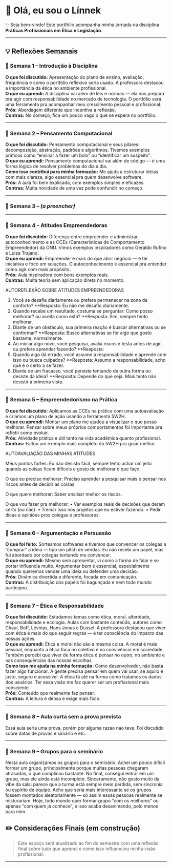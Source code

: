 # 👋 Olá, eu sou o Línnek

✨ Seja bem-vindo! Este portfólio acompanha minha jornada na disciplina **Práticas Profissionais em Ética e Legislação**.

---


## 💡 Reflexões Semanais


### 📅 Semana 1 – Introdução à Disciplina  
**O que foi discutido:** Apresentação do plano de ensino, avaliação, frequência e como o portfólio reflexivo seria usado. A professora destacou a importância da ética no ambiente profissional.  
**O que eu aprendi:** A disciplina vai além de leis e normas — ela nos prepara pra agir com responsabilidade no mercado de tecnologia. O portfólio será uma ferramenta pra acompanhar meu crescimento pessoal e profissional.  
**Prós:** Abordagem diferente que incentiva a reflexão.  
**Contras:** No começo, fica um pouco vago o que se espera no portfólio.

---

### 📅 Semana 2 – Pensamento Computacional  
**O que foi discutido:** Pensamento computacional e seus pilares: decomposição, abstração, padrões e algoritmos. Tivemos exemplos práticos como “ensinar a fazer um bolo” ou “identificar um suspeito”.  
**O que eu aprendi:** Pensamento computacional vai além de código — é uma forma lógica de resolver problemas do dia a dia.  
**Como isso contribui para minha formação:** Me ajuda a estruturar ideias com mais clareza, algo essencial pra quem desenvolve software.  
**Prós:** A aula foi bem explicada, com exemplos simples e eficazes.  
**Contras:** Muita novidade de uma vez pode confundir no começo.

---

### 📅 Semana 3 – *(a preencher)*


---

### 📅 Semana 4 – Atitudes Empreendedoras  
**O que foi discutido:** Diferença entre empreender e administrar, autoconhecimento e as CCEs (Características de Comportamento Empreendedor) da ONU. Vimos exemplos inspiradores como Geraldo Rufino e Luiza Trajano.  
**O que eu aprendi:** Empreender é mais do que abrir negócio — é ter iniciativa e foco em soluções. O autoconhecimento é essencial pra entender como agir com mais propósito.  
**Prós:** Aula inspiradora com bons exemplos reais.  
**Contras:** Muita teoria sem aplicação direta no momento.

AUTOREFLEXÃO SOBRE ATITUDES EMPREENDEDORAS
1) Você se desafia diariamente ou prefere permanecer na zona de
conforto?
**Resposta: Eu não me desafio diariamente.
3) Quando recebe um resultado, costuma se perguntar: Como posso
melhorar? ou aceita como está?
**Resposta: Sim, sempre tento melhorar.
5) Diante de um obstáculo, sua primeira reação é buscar alternativas
ou se conformar?
**Resposta: Busco alternativas se for algo que gosto bastante, normalmente.
7) Ao iniciar algo novo, você pesquisa, avalia riscos e testa antes de
agir, ou prefere aprender fazendo?
**Resposta:
9) Quando algo dá errado, você assume a responsabilidade e
aprende com isso ou busca culpados?
**Resposta: Assumo a responsabilidade, acho que é o certo a se fazer.
11) Diante de um fracasso, você persiste tentando de outra forma ou
desiste da ideia?
**Resposta: Depende do que seja. Mais tento não desistir a primeira vista.
---

### 📅 Semana 5 – Empreendedorismo na Prática  
**O que foi discutido:** Aplicamos as CCEs na prática com uma autoavaliação e criamos um plano de ação usando a ferramenta 5W2H.  
**O que eu aprendi:** Montar um plano me ajudou a visualizar o que posso melhorar. Pensar sobre meus próprios comportamentos foi importante pra refletir como evoluir.  
**Prós:** Atividade prática e útil tanto na vida acadêmica quanto profissional.  
**Contras:** Faltou um exemplo mais completo do 5W2H pra guiar melhor.

AUTOAVALIAÇÃO DAS MINHAS ATITUDES

Meus pontos fortes:
Eu não desisto fácil, sempre tento achar um jeito quando as coisas ficam difíceis e gosto de melhorar o que faço.

O que eu preciso melhorar:
Preciso aprender a pesquisar mais e pensar nos riscos antes de decidir as coisas.

O que quero melhorar:
Saber analisar melhor os riscos.

O que vou fazer pra melhorar:
	•	Ver exemplos reais de decisões que deram certo (ou não).
	•	Treinar isso nos projetos que eu estiver fazendo.
	•	Pedir dicas e opiniões pros colegas e professores.

---

### 📅 Semana 6 – Argumentação e Persuasão  
**O que foi feito:** Sorteamos softwares e tivemos que convencer os colegas a “comprar” a ideia — tipo um pitch de vendas. Eu não recebi um papel, mas fui abordado por colegas tentando me convencer.  
**O que eu aprendi:** Mesmo sem apresentar, vi como a forma de falar e se portar influencia muito. Argumentar bem é essencial, especialmente quando queremos vender uma ideia ou defender uma decisão.  
**Prós:** Dinâmica divertida e diferente, focada em comunicação.  
**Contras:** A distribuição dos papéis foi bagunçada e nem todo mundo participou.

---

### 📅 Semana 7 – Ética e Responsabilidade  
**O que foi discutido:** Estudamos temas como ética, moral, alteridade, responsabilidade e ecologia. Aulas com bastante conteúdo, autores como Chauí, Boff, Lévinas, Hans Jonas e Dussel. A professora destacou que viver com ética é mais do que seguir regras — é ter consciência do impacto das nossas ações.  
**O que eu aprendi:** Ética e moral não são a mesma coisa. A moral é mais pessoal, enquanto a ética foca no coletivo e na convivência em sociedade. Também percebi que viver de forma ética é pensar no outro, no ambiente e nas consequências das nossas escolhas.  
**Como isso me ajuda na minha formação:** Como desenvolvedor, não basta fazer algo funcionar. A gente precisa pensar em quem vai usar, se aquilo é justo, seguro e acessível. A ética tá até na forma como tratamos os dados dos usuários. Ter essa visão me faz querer ser um profissional mais consciente.  
**Prós:** Conteúdo que realmente faz pensar.  
**Contras:** A leitura é densa e exige mais foco.

---

### 📅 Semana 8 – Aula curta sem a prova prevista
Essa aula seria uma prova, porém por alguma razao nao teve. Foi discutido sobre datas de provas e simário e etc. 

---

### 📅 Semana 9 – Grupos para o seminário
Nesta aula organizamos os grupos para o seminário. Achei um pouco difícil formar um grupo, principalmente porque muitas pessoas chegaram atrasadas, o que complicou bastante. No final, consegui entrar em um grupo, mas ele ainda está incompleto. Sinceramente, não gosto muito da vibe da sala: parece que a turma está sempre meio perdida, sem sincronia ou espírito de equipe. Acho que seria mais interessante se os grupos fossem montados aleatoriamente — só assim essas pessoas realmente se misturariam. Hoje, todo mundo quer formar grupo “com os melhores” ou apenas “com quem já conhece”, e isso acaba desanimando, pelo menos para mim.

## ✏️ Considerações Finais (em construção)

> Este espaço será atualizado ao fim do semestre com uma reflexão final sobre tudo que aprendi e como isso influenciou minha visão profissional.

---
